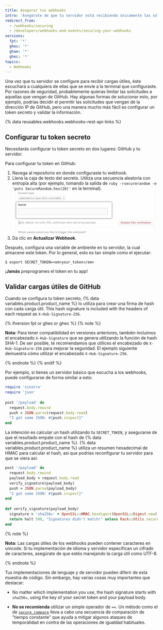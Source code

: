 ```yaml
---
title: Asegurar tus webhooks
intro: 'Asegúrate de que tu servidor está recibiendo únicamente las solicitudes de {% data variables.product.prodname_dotcom %} esperadas por razones de seguridad.'
redirect_from:
  - /webhooks/securing
  - /developers/webhooks-and-events/securing-your-webhooks
versions:
  fpt: '*'
  ghes: '*'
  ghae: '*'
  ghec: '*'
topics:
  - Webhooks
---
```


Una vez que tu servidor se configure para recibir cargas útiles, éste escuchará a cualquiera de ellas que se envíe a la terminal que configuraste. Por razones de seguridad, probablemente quieras limitar las solicitudes a aquellas que vengan de GitHub. Hay algunas formas de solucionar esto, por ejemplo, podrías decidir el permitir las solicitudes que vengan de la dirección IP de GitHub, pero una manera mucho más fácil es configurar un token secreto y validar la información.

{% data reusables.webhooks.webhooks-rest-api-links %}

## Configurar tu token secreto

Necesitarás configurar tu token secreto en dos lugares: GitHub y tu servidor.

Para configurar tu token en GitHub:

1. Navega al repositorio en donde configuraste tu webhook.
2. Llena la caja de texto del secreto. Utiliza una secuencia aleatoria con entropía alta (por ejemplo, tomando la salida de `ruby -rsecurerandom -e 'puts SecureRandom.hex(20)'` en la terminal). ![Campo de webhook y de token secreto](/assets/images/webhook_secret_token.png)
3. Da clic en **Actualizar Webhook**.

Después, configura una variable de ambiente en tu servidor, la cual almacene este token. Por lo general, esto es tan simple como el ejecutar:

```shell
$ export SECRET_TOKEN=<em>your_token</em>
```

¡**Jamás** preprogrames el token en tu app!

## Validar cargas útiles de GitHub

Cuando se configura tu token secreto, {% data variables.product.product_name %} lo utiliza para crear una firma de hash con cada carga útil. This hash signature is included with the headers of each request as `X-Hub-Signature-256`.

{% ifversion fpt or ghes or ghec %}
{% note %}

**Nota:** Para tener compatibilidad en versiones anteriores, también incluimos el encabezado `X-Hub-Signature` que se genera utilizando la función de hash SHA-1. De ser posible, te recomendamos que utilices el encabezado de `X-Hub-Signature-256` para mejorar la seguridad. El ejemplo siguiente demuestra cómo utilizar el encabezado `X-Hub-Signature-256`.

{% endnote %}
{% endif %}

Por ejemplo, si tienes un servidor básico que escucha a los webhooks, puede configurarse de forma similar a esto:

``` ruby
require 'sinatra'
require 'json'

post '/payload' do
  request.body.rewind
  push = JSON.parse(request.body.read)
  "I got some JSON: #{push.inspect}"
end
```

La intención es calcular un hash utilizando tu `SECRET_TOKEN`, y asegurarse de que el resultado empate con el hash de {% data variables.product.product_name %}. {% data variables.product.product_name %} utiliza un resumen hexadecimal de HMAC para calcular el hash, así que podrías reconfigurar tu servidor para que se viera así:

``` ruby
post '/payload' do
  request.body.rewind
  payload_body = request.body.read
  verify_signature(payload_body)
  push = JSON.parse(payload_body)
  "I got some JSON: #{push.inspect}"
end

def verify_signature(payload_body)
  signature = 'sha256=' + OpenSSL::HMAC.hexdigest(OpenSSL::Digest.new('sha256'), ENV['SECRET_TOKEN'], payload_body)
  return halt 500, "Signatures didn't match!" unless Rack::Utils.secure_compare(signature, request.env['HTTP_X_HUB_SIGNATURE_256'])
end
```

{% note %}

**Nota:** Las cargas útiles de los webhooks pueden contener caracteres en unicode. Si tu implementación de idioma y servidor especifican un cifrado de caracteres, asegúrate de que estés manejando la carga útil como UTF-8.

{% endnote %}

Tus implementaciones de lenguaje y de servidor pueden diferir de esta muestra de código. Sin embargo, hay varias cosas muy importantes que destacar:

* No matter which implementation you use, the hash signature starts with `sha256=`, using the key of your secret token and your payload body.

* **No se recomienda** utilizar un simple operador de `==`. Un método como el de [`secure_compare`][secure_compare] lleva a cabo una secuencia de comparación de "tiempo constante" que ayuda a mitigar algunos ataques de temporalidad en contra de las operaciones de igualdad habituales.

[secure_compare]: https://rubydoc.info/github/rack/rack/master/Rack/Utils:secure_compare
